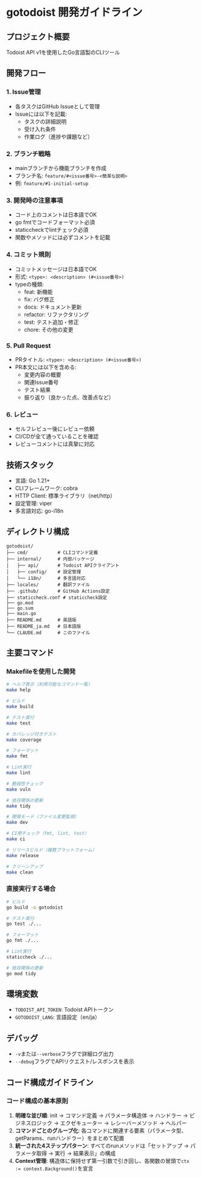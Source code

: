 # gotodoist 開発ガイドライン

## プロジェクト概要
Todoist API v1を使用したGo言語製のCLIツール

## 開発フロー

### 1. Issue管理
- 各タスクはGitHub Issueとして管理
- Issueには以下を記載:
  - タスクの詳細説明
  - 受け入れ条件
  - 作業ログ（進捗や課題など）

### 2. ブランチ戦略
- mainブランチから機能ブランチを作成
- ブランチ名: `feature/#<issue番号>-<簡潔な説明>`
- 例: `feature/#1-initial-setup`

### 3. 開発時の注意事項
- コード上のコメントは日本語でOK
- go fmtでコードフォーマット必須
- staticcheckでlintチェック必須
- 関数やメソッドには必ずコメントを記載

### 4. コミット規則
- コミットメッセージは日本語でOK
- 形式: `<type>: <description> (#<issue番号>)`
- typeの種類:
  - feat: 新機能
  - fix: バグ修正
  - docs: ドキュメント更新
  - refactor: リファクタリング
  - test: テスト追加・修正
  - chore: その他の変更

### 5. Pull Request
- PRタイトル: `<type>: <description> (#<issue番号>)`
- PR本文には以下を含める:
  - 変更内容の概要
  - 関連Issue番号
  - テスト結果
  - 振り返り（良かった点、改善点など）

### 6. レビュー
- セルフレビュー後にレビュー依頼
- CI/CDが全て通っていることを確認
- レビューコメントには真摯に対応

## 技術スタック
- 言語: Go 1.21+
- CLIフレームワーク: cobra
- HTTP Client: 標準ライブラリ（net/http）
- 設定管理: viper
- 多言語対応: go-i18n

## ディレクトリ構成
```
gotodoist/
├── cmd/           # CLIコマンド定義
├── internal/      # 内部パッケージ
│   ├── api/       # Todoist APIクライアント
│   ├── config/    # 設定管理
│   └── i18n/      # 多言語対応
├── locales/       # 翻訳ファイル
├── .github/       # GitHub Actions設定
├── staticcheck.conf # staticcheck設定
├── go.mod
├── go.sum
├── main.go
├── README.md      # 英語版
├── README_ja.md   # 日本語版
└── CLAUDE.md      # このファイル
```

## 主要コマンド

### Makefileを使用した開発
```bash
# ヘルプ表示（利用可能なコマンド一覧）
make help

# ビルド
make build

# テスト実行
make test

# カバレッジ付きテスト
make coverage

# フォーマット
make fmt

# Lint実行
make lint

# 脆弱性チェック
make vuln

# 依存関係の更新
make tidy

# 開発モード（ファイル変更監視）
make dev

# CI用チェック（fmt, lint, test）
make ci

# リリースビルド（複数プラットフォーム）
make release

# クリーンアップ
make clean
```

### 直接実行する場合
```bash
# ビルド
go build -o gotodoist

# テスト実行
go test ./...

# フォーマット
go fmt ./...

# Lint実行
staticcheck ./...

# 依存関係の更新
go mod tidy
```

## 環境変数
- `TODOIST_API_TOKEN`: Todoist APIトークン
- `GOTODOIST_LANG`: 言語設定（en/ja）

## デバッグ
- `-v`または`--verbose`フラグで詳細ログ出力
- `--debug`フラグでAPIリクエスト/レスポンスを表示

## コード構成ガイドライン

### コード構成の基本原則

1. **明確な並び順**: init → コマンド定義 → パラメータ構造体 → ハンドラー → ビジネスロジック → エクゼキューター → レシーバーメソッド → ヘルパー
2. **コマンドごとのグループ化**: 各コマンドに関連する要素（パラメータ型、getParams、runハンドラー）をまとめて配置
3. **統一された4ステップパターン**: すべてのrunメソッドは「セットアップ → パラメータ取得 → 実行 → 結果表示」の構成
4. **Context管理**: 構造体に保持せず第一引数で引き回し、各関数の冒頭で`ctx := context.Background()`を宣言
